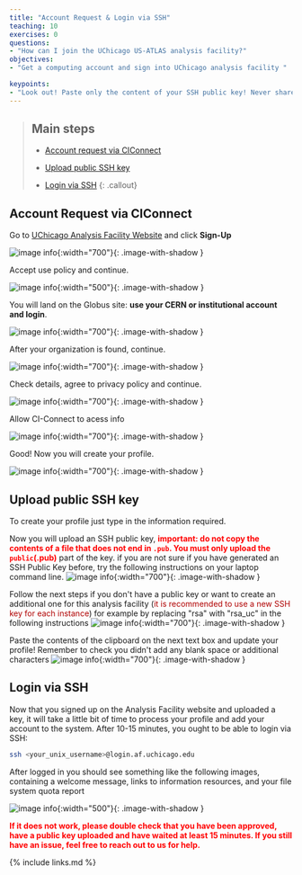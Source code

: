 ```yaml
---
title: "Account Request & Login via SSH"
teaching: 10
exercises: 0
questions:
- "How can I join the UChicago US-ATLAS analysis facility?"
objectives:
- "Get a computing account and sign into UChicago analysis facility "

keypoints:
- "Look out! Paste only the content of your SSH public key! Never share the content of your SSH private key!"
---
```


> ## Main steps
>
> - <a href="#account">Account request via CIConnect</a>
>
> - <a href="#key">Upload public SSH key</a>
>
> - <a href="#login">Login via SSH</a>
{: .callout}

<!------------------------------------------------------------------------------------->
<!------------------------------ Account request -------------------------------------->
<h2 id="account">Account Request via CIConnect</h2>


Go to <a href="https://af.uchicago.edu">UChicago Analysis Facility Website</a> and click <strong>Sign-Up</strong>

![image info](./../fig/i_a1signup_NEW.png){:width="700"}{: .image-with-shadow }

Accept use policy and continue.

![image info](./../fig/i_a2policy_NEW3.jpg/){:width="500"}{: .image-with-shadow }

You will land on the Globus site: <strong>use your CERN or institutional account and login</strong>.

![image info](./../fig/i_a3organiz.png){:width="700"}{: .image-with-shadow }

After your organization is found, continue.

![image info](./../fig/i_a3organizlog.png){:width="700"}{: .image-with-shadow }

Check details, agree to privacy policy and continue.

![image info](./../fig/i_a4details.png){:width="700"}{: .image-with-shadow }

Allow CI-Connect to acess info

![image info](./../fig/i_a5useinfo.png){:width="700"}{: .image-with-shadow }

Good! Now you will create your profile.

![image info](./../fig/i_a6profile.png){:width="700"}{: .image-with-shadow }


<!------------------------------------------------------------------------------------->
<!------------------------------ Upload public ssh key--------------------------------->

<h2 id="key">Upload public SSH key</h2>

To create your profile just type in the information required.

Now you will upload an SSH public key, **<font color="red">important: do not copy the contents of a file that does not end in `.pub`. You must only upload the `public`(.pub)</font>** part of the key.
if you are not sure if you have generated an SSH Public Key before, try the following instructions on your laptop command line.
![image info](./../fig/i_a7oldkey.png){:width="700"}{: .image-with-shadow }

Follow the next steps if you don't have a public key or want to create an additional one for this analysis facility (<font color="Bright Gold">it is recommended to use a new SSH key for each instance</font>) for example by replacing "rsa" with "rsa_uc" in the following instructions
![image info](./../fig/i_a8newkey.png){:width="700"}{: .image-with-shadow }

Paste the contents of the clipboard on the next text box and update your profile! Remember to check you didn't add any blank space or additional characters
![image info](./../fig/i_a9pastekey.png){:width="700"}{: .image-with-shadow }


<!------------------------------------------------------------------------------------->
<!------------------------------ login via ssh--------------------------------->
<h2 id="login">Login via SSH</h2>

Now that you signed up on the Analysis Facility website and uploaded a key, it will take a little bit of time to process your profile and add your account to the system. After 10-15 minutes, you ought to be able to login via SSH:

```bash
ssh <your_unix_username>@login.af.uchicago.edu
```
After logged in you should see something like the following images, containing a welcome message, links to information resources, and your file system quota report

![image info](./../fig/i_a10insshlogo.png){:width="500"}{: .image-with-shadow }

<strong><font color="red">If it does not work, please double check that you have been approved, have a public key uploaded and have waited at least 15 minutes. If you still have an issue, feel free to reach out to us for help.</font></strong>

<!----------------------------------- fin --------------------------------------------->
{% include links.md %}

